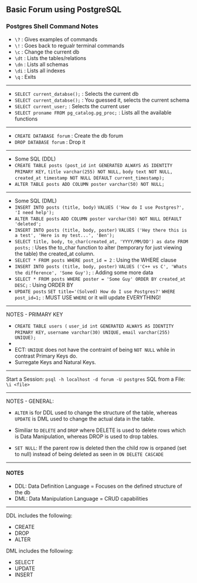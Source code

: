 ## Basic Forum using PostgreSQL

### Postgres Shell Command Notes
- `\?` : Gives examples of commands
- `\!` : Goes back to regualr terminal commands 
- `\c` : Change the current db
- `\dt` : Lists the tables/relations
- `\dn` : Lists all schemas
- `\di` : Lists all indexes
- `\q` : Exits
---
- `SELECT current_databse();` : Selects the current db
- `SELECT current_databse();` : You guessed it, selects the current schema
- `SELECT current_user;` : Selects the current user
- `SELECT proname FROM pg_catalog.pg_proc;` : Lists all the available functions
---
- `CREATE DATABASE forum` : Create the db forum
- `DROP DATABASE forum` : Drop it 
---
- Some SQL (DDL)
- `CREATE TABLE posts (post_id int GENERATED ALWAYS AS IDENTITY PRIMARY KEY,`
`title varchar(255) NOT NULL,`
`body text NOT NULL,`
`created_at timestamp NOT NULL DEFAULT current_timestamp);` 
- `ALTER TABLE posts ADD COLUMN poster varchar(50) NOT NULL;`  

---
- Some SQL (DML)
- `INSERT INTO posts (title, body)`
`VALUES ('How do I use Postgres?', 'I need help');` 
- `ALTER TABLE posts`
`ADD COLUMN poster varchar(50) NOT NULL DEFAULT 'deleted';`  
- `INSERT INTO posts (title, body, poster)`
`VALUES ('Hey there this is a test', 'Here is my test...', 'Ben');`  
- `SELECT title, body, to_char(created_at, 'YYYY/MM/DD') as date FROM posts;` 
: Uses the to_char function to alter (temporary for just viewing the table) the created_at column. 
- `SELECT * FROM posts WHERE post_id = 2` 
: Using the WHERE clause
- `INSERT INTO posts (title, body, poster)`
`VALUES ('C++ vs C', 'Whats the difference', 'Some Guy');` 
: Adding some more data
- `SELECT * FROM posts WHERE poster = 'Some Guy' ORDER BY created_at DESC;` 
: Using ORDER BY 
- `UPDATE posts`
`SET title='(Solved) How do I use Postgres?'`
`WHERE post_id=1;` : MUST USE `WHERE` or it will update EVERYTHING!

---
NOTES - PRIMARY KEY
- `CREATE TABLE users (`
`user_id int GENERATED ALWAYS AS IDENTITY PRIMARY KEY,`
`username varchar(30) UNIQUE,`
`email varchar(255) UNIQUE);`
- 
- ECT: `UNIQUE` does not have the contraint of being `NOT NULL` while in contrast Primary Keys do.
- Surregate Keys and Natural Keys.

--- 
Start a Session: `psql -h localhost -d forum -U postgres` 
SQL from a File: `\i <file>` 


---
NOTES - GENERAL: 
- `ALTER` is for DDL used to change the structure of the table, whereas `UPDATE` is DML used to change the actual data in the table.
- Similiar to `DELETE` and `DROP` where DELETE is used to delete rows which is Data Manipulation, whereas DROP is used to drop tables.

- `SET NULL`: If the parent row is deleted then the child row is orpaned (set to null) instead of being deleted as seen in `ON DELETE CASCADE`
---

#### NOTES
- DDL: Data Definition Language = Focuses on the defined structure of the db
-  DML: Data Manipulation Language = CRUD capabilities 
--- 

DDL includes the following: 
- CREATE
- DROP
- ALTER

DML includes the following: 
- SELECT
- UPDATE
- INSERT
